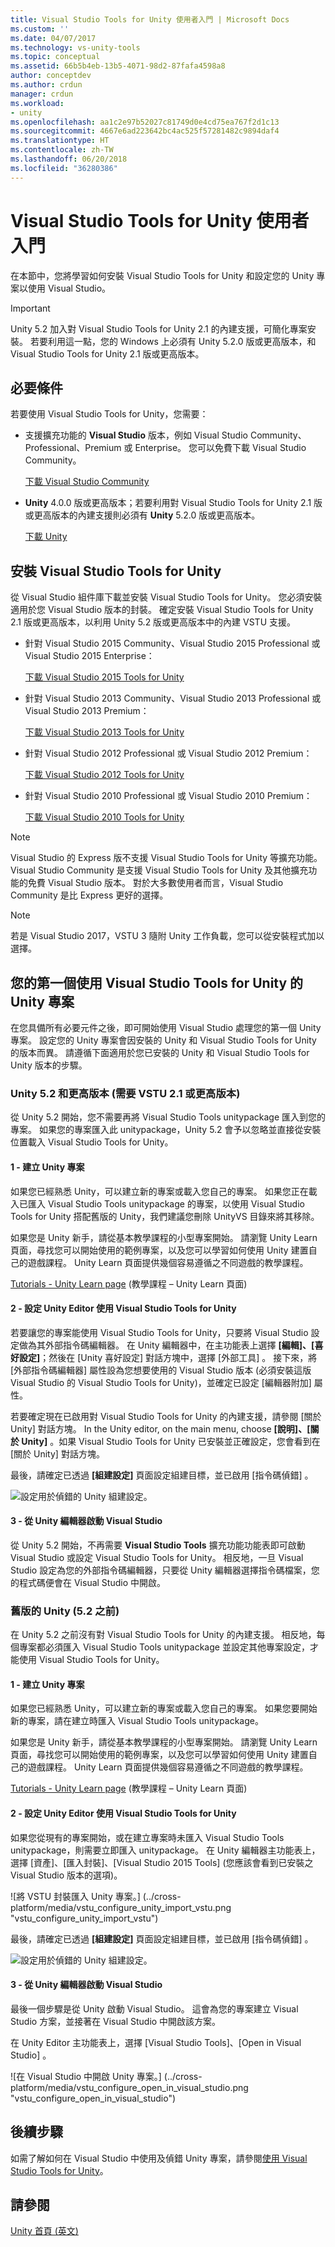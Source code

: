 ```yaml
---
title: Visual Studio Tools for Unity 使用者入門 | Microsoft Docs
ms.custom: ''
ms.date: 04/07/2017
ms.technology: vs-unity-tools
ms.topic: conceptual
ms.assetid: 66b5b4eb-13b5-4071-98d2-87fafa4598a8
author: conceptdev
ms.author: crdun
manager: crdun
ms.workload:
- unity
ms.openlocfilehash: aa1c2e97b52027c81749d0e4cd75ea767f2d1c13
ms.sourcegitcommit: 4667e6ad223642bc4ac525f57281482c9894daf4
ms.translationtype: HT
ms.contentlocale: zh-TW
ms.lasthandoff: 06/20/2018
ms.locfileid: "36280386"
---
```

# <a name="getting-started-with-visual-studio-tools-for-unity"></a>Visual Studio Tools for Unity 使用者入門
在本節中，您將學習如何安裝 Visual Studio Tools for Unity 和設定您的 Unity 專案以使用 Visual Studio。

> [!IMPORTANT]
>  Unity 5.2 加入對 Visual Studio Tools for Unity 2.1 的內建支援，可簡化專案安裝。 若要利用這一點，您的 Windows 上必須有 Unity 5.2.0 版或更高版本，和 Visual Studio Tools for Unity 2.1 版或更高版本。

## <a name="prerequisites"></a>必要條件
 若要使用 Visual Studio Tools for Unity，您需要：

-   支援擴充功能的 **Visual Studio** 版本，例如 Visual Studio Community、Professional、Premium 或 Enterprise。 您可以免費下載 Visual Studio Community。

     [下載 Visual Studio Community](https://visualstudio.microsoft.com/downloads/?utm_medium=microsoft&utm_source=docs.microsoft.com&utm_campaign=button+cta&utm_content=download+vs2017)

-   **Unity** 4.0.0 版或更高版本；若要利用對 Visual Studio Tools for Unity 2.1 版或更高版本的內建支援則必須有 **Unity** 5.2.0 版或更高版本。

     [下載 Unity](https://unity3d.com/get-unity/download)

## <a name="install-visual-studio-tools-for-unity"></a>安裝 Visual Studio Tools for Unity
 從 Visual Studio 組件庫下載並安裝 Visual Studio Tools for Unity。 您必須安裝適用於您 Visual Studio 版本的封裝。 確定安裝 Visual Studio Tools for Unity 2.1 版或更高版本，以利用 Unity 5.2 版或更高版本中的內建 VSTU 支援。

-   針對 Visual Studio 2015 Community、Visual Studio 2015 Professional 或 Visual Studio 2015 Enterprise：

     [下載 Visual Studio 2015 Tools for Unity](https://visualstudiogallery.msdn.microsoft.com/8d26236e-4a64-4d64-8486-7df95156aba9)

-   針對 Visual Studio 2013 Community、Visual Studio 2013 Professional 或 Visual Studio 2013 Premium：

     [下載 Visual Studio 2013 Tools for Unity](https://visualstudiogallery.msdn.microsoft.com/20b80b8c-659b-45ef-96c1-437828fe7cf2)

-   針對 Visual Studio 2012 Professional 或 Visual Studio 2012 Premium：

     [下載 Visual Studio 2012 Tools for Unity](https://visualstudiogallery.msdn.microsoft.com/7ab11d2a-f413-4ed6-b3de-ff1d05157714)

-   針對 Visual Studio 2010 Professional 或 Visual Studio 2010 Premium：

     [下載 Visual Studio 2010 Tools for Unity](https://visualstudiogallery.msdn.microsoft.com/6e536faa-ce73-494a-a746-6a14753015f1)

> [!NOTE]
>  Visual Studio 的 Express 版不支援 Visual Studio Tools for Unity 等擴充功能。 Visual Studio Community 是支援 Visual Studio Tools for Unity 及其他擴充功能的免費 Visual Studio 版本。 對於大多數使用者而言，Visual Studio Community 是比 Express 更好的選擇。

> [!NOTE]
>  若是 Visual Studio 2017，VSTU 3 隨附 Unity 工作負載，您可以從安裝程式加以選擇。

## <a name="your-first-unity-project-with-visual-studio-tools-for-unity"></a>您的第一個使用 Visual Studio Tools for Unity 的 Unity 專案
 在您具備所有必要元件之後，即可開始使用 Visual Studio 處理您的第一個 Unity 專案。 設定您的 Unity 專案會因安裝的 Unity 和 Visual Studio Tools for Unity 的版本而異。 請遵循下面適用於您已安裝的 Unity 和 Visual Studio Tools for Unity 版本的步驟。

### <a name="unity-52-and-higher-requires-vstu-21-or-higher"></a>Unity 5.2 和更高版本 (需要 VSTU 2.1 或更高版本)
 從 Unity 5.2 開始，您不需要再將 Visual Studio Tools unitypackage 匯入到您的專案。 如果您的專案匯入此 unitypackage，Unity 5.2 會予以忽略並直接從安裝位置載入 Visual Studio Tools for Unity。

#### <a name="1---create-a-unity-project"></a>1 - 建立 Unity 專案
 如果您已經熟悉 Unity，可以建立新的專案或載入您自己的專案。 如果您正在載入已匯入 Visual Studio Tools unitypackage 的專案，以使用 Visual Studio Tools for Unity 搭配舊版的 Unity，我們建議您刪除 UnityVS 目錄來將其移除。

 如果您是 Unity 新手，請從基本教學課程的小型專案開始。 請瀏覽 Unity Learn 頁面，尋找您可以開始使用的範例專案，以及您可以學習如何使用 Unity 建置自己的遊戲課程。 Unity Learn 頁面提供幾個容易遵循之不同遊戲的教學課程。

 [Tutorials - Unity Learn page](http://unity3d.com/learn/tutorials/modules) (教學課程 – Unity Learn 頁面)

#### <a name="2---configure-unity-editor-to-use-visual-studio-tools-for-unity"></a>2 - 設定 Unity Editor 使用 Visual Studio Tools for Unity
 若要讓您的專案能使用 Visual Studio Tools for Unity，只要將 Visual Studio 設定做為其外部指令碼編輯器。 在 Unity 編輯器中，在主功能表上選擇 **[編輯]、[喜好設定]**；然後在 [Unity 喜好設定]  對話方塊中，選擇 [外部工具] 。 接下來，將 [外部指令碼編輯器]  屬性設為您想要使用的 Visual Studio 版本 (必須安裝這版 Visual Studio 的 Visual Studio Tools for Unity)，並確定已設定 [編輯器附加]  屬性。

 若要確定現在已啟用對 Visual Studio Tools for Unity 的內建支援，請參閱 [關於 Unity]  對話方塊。 In the Unity editor, on the main menu, choose **[說明]、[關於 Unity]** 。如果 Visual Studio Tools for Unity 已安裝並正確設定，您會看到在 [關於 Unity]  對話方塊。

 最後，請確定已透過 **[組建設定]** 頁面設定組建目標，並已啟用 [指令碼偵錯]  。

 ![設定用於偵錯的 Unity 組建設定。](../cross-platform/media/vstu_debugging_build_settings.png "vstu_debugging_build_settings")

#### <a name="3---launch-visual-studio-from-the-unity-editor"></a>3 - 從 Unity 編輯器啟動 Visual Studio
 從 Unity 5.2 開始，不再需要 **Visual Studio Tools** 擴充功能功能表即可啟動 Visual Studio 或設定 Visual Studio Tools for Unity。 相反地，一旦 Visual Studio 設定為您的外部指令碼編輯器，只要從 Unity 編輯器選擇指令碼檔案，您的程式碼便會在 Visual Studio 中開啟。

### <a name="previous-versions-of-unity-pre-52"></a>舊版的 Unity (5.2 之前)
 在 Unity 5.2 之前沒有對 Visual Studio Tools for Unity 的內建支援。 相反地，每個專案都必須匯入 Visual Studio Tools unitypackage 並設定其他專案設定，才能使用 Visual Studio Tools for Unity。

#### <a name="1---create-a-unity-project"></a>1 - 建立 Unity 專案
 如果您已經熟悉 Unity，可以建立新的專案或載入您自己的專案。 如果您要開始新的專案，請在建立時匯入 Visual Studio Tools unitypackage。

 如果您是 Unity 新手，請從基本教學課程的小型專案開始。 請瀏覽 Unity Learn 頁面，尋找您可以開始使用的範例專案，以及您可以學習如何使用 Unity 建置自己的遊戲課程。 Unity Learn 頁面提供幾個容易遵循之不同遊戲的教學課程。

 [Tutorials - Unity Learn page](http://unity3d.com/learn/tutorials/modules) (教學課程 – Unity Learn 頁面)

#### <a name="2---configure-unity-editor-to-use-visual-studio-tools-for-unity"></a>2 - 設定 Unity Editor 使用 Visual Studio Tools for Unity
 如果您從現有的專案開始，或在建立專案時未匯入 Visual Studio Tools unitypackage，則需要立即匯入 unitypackage。 在 Unity 編輯器主功能表上，選擇 [資產]、[匯入封裝]、[Visual Studio 2015 Tools]  (您應該會看到已安裝之 Visual Studio 版本的選項)。

 ![將 VSTU 封裝匯入 Unity 專案。] (../cross-platform/media/vstu_configure_unity_import_vstu.png "vstu_configure_unity_import_vstu")

 最後，請確定已透過 **[組建設定]** 頁面設定組建目標，並已啟用 [指令碼偵錯]  。

 ![設定用於偵錯的 Unity 組建設定。](../cross-platform/media/vstu_debugging_build_settings.png "vstu_debugging_build_settings")

#### <a name="3---launch-visual-studio-from-unity-editor"></a>3 - 從 Unity 編輯器啟動 Visual Studio
 最後一個步驟是從 Unity 啟動 Visual Studio。 這會為您的專案建立 Visual Studio 方案，並接著在 Visual Studio 中開啟該方案。

 在 Unity Editor 主功能表上，選擇 [Visual Studio Tools]、[Open in Visual Studio] 。

 ![在 Visual Studio 中開啟 Unity 專案。] (../cross-platform/media/vstu_configure_open_in_visual_studio.png "vstu_configure_open_in_visual_studio")

## <a name="next-steps"></a>後續步驟

 如需了解如何在 Visual Studio 中使用及偵錯 Unity 專案，請參閱[使用 Visual Studio Tools for Unity](../cross-platform/using-visual-studio-tools-for-unity.md)。

## <a name="see-also"></a>請參閱
 [Unity 首頁 (英文)](http://unity3d.com)
